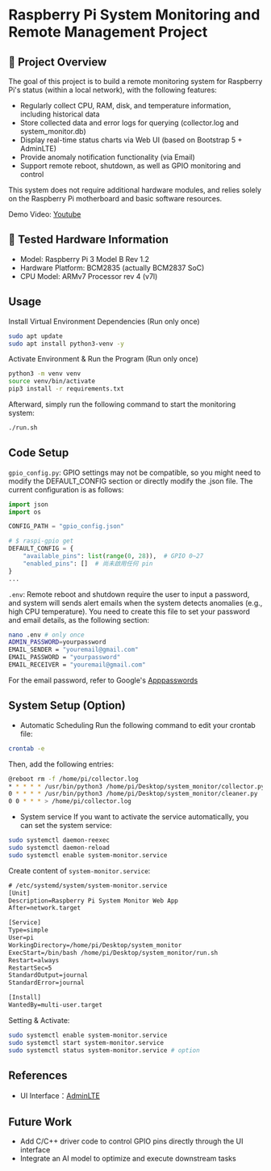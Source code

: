 # Raspberry Pi System Monitoring and Remote Management Project

## 📝 Project Overview
The goal of this project is to build a remote monitoring system for Raspberry Pi's status (within a local network), with the following features:
- Regularly collect CPU, RAM, disk, and temperature information, including historical data
- Store collected data and error logs for querying (collector.log and system_monitor.db)
- Display real-time status charts via Web UI (based on Bootstrap 5 + AdminLTE)
- Provide anomaly notification functionality (via Email)
- Support remote reboot, shutdown, as well as GPIO monitoring and control

This system does not require additional hardware modules, and relies solely on the Raspberry Pi motherboard and basic software resources.

Demo Video: [Youtube](https://youtu.be/WHCoINdR3FU)

## 🧩 Tested Hardware Information
- Model: Raspberry Pi 3 Model B Rev 1.2
- Hardware Platform: BCM2835 (actually BCM2837 SoC)
- CPU Model: ARMv7 Processor rev 4 (v7l)


## Usage
Install Virtual Environment Dependencies (Run only once)
``` bash
sudo apt update
sudo apt install python3-venv -y
```

Activate Environment & Run the Program (Run only once)
``` bash
python3 -m venv venv
source venv/bin/activate
pip3 install -r requirements.txt
```

Afterward, simply run the following command to start the monitoring system:
``` bash
./run.sh
```

## Code Setup

`gpio_config.py`:
GPIO settings may not be compatible, so you might need to modify the DEFAULT_CONFIG section or directly modify the .json file. The current configuration is as follows:
``` python
import json
import os

CONFIG_PATH = "gpio_config.json"

# $ raspi-gpio get
DEFAULT_CONFIG = {
    "available_pins": list(range(0, 28)),  # GPIO 0~27
    "enabled_pins": []  # 尚未啟用任何 pin
}
...
```

`.env`:
Remote reboot and shutdown require the user to input a password, and system will sends alert emails when the system detects anomalies (e.g., high CPU temperature). You need to create this file to set your password and email details, as the following section:

``` bash
nano .env # only once
ADMIN_PASSWORD=yourpassword
EMAIL_SENDER = "youremail@gmail.com"
EMAIL_PASSWORD = "yourpassword"
EMAIL_RECEIVER = "youremail@gmail.com"
```

For the email password, refer to Google's [Apppasswords](https://myaccount.google.com/apppasswords)

## System Setup (Option)
* Automatic Scheduling
Run the following command to edit your crontab file:
``` bash
crontab -e
```

Then, add the following entries:
``` bash
@reboot rm -f /home/pi/collector.log
* * * * * /usr/bin/python3 /home/pi/Desktop/system_monitor/collector.py >> /home/pi/collector.log 2>&1
0 * * * * /usr/bin/python3 /home/pi/Desktop/system_monitor/cleaner.py
0 0 * * * > /home/pi/collector.log
```

* System service
If you want to activate the service automatically, you can set the system service:
``` bash
sudo systemctl daemon-reexec
sudo systemctl daemon-reload
sudo systemctl enable system-monitor.service
```

Create content of `system-monitor.service`:
``` txt
# /etc/systemd/system/system-monitor.service
[Unit]
Description=Raspberry Pi System Monitor Web App
After=network.target

[Service]
Type=simple
User=pi
WorkingDirectory=/home/pi/Desktop/system_monitor
ExecStart=/bin/bash /home/pi/Desktop/system_monitor/run.sh
Restart=always
RestartSec=5
StandardOutput=journal
StandardError=journal

[Install]
WantedBy=multi-user.target
```

Setting & Activate:
``` bash
sudo systemctl enable system-monitor.service
sudo systemctl start system-monitor.service
sudo systemctl status system-monitor.service # option
```


## References
- UI Interface：[AdminLTE](https://github.com/ColorlibHQ/AdminLTE)


## Future Work
- Add C/C++ driver code to control GPIO pins directly through the UI interface
- Integrate an AI model to optimize and execute downstream tasks
